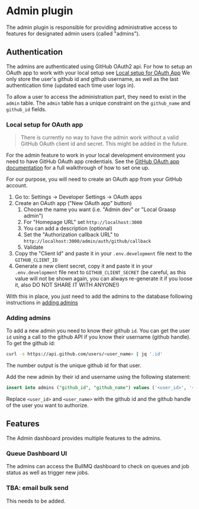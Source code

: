 # Admin plugin

The admin plugin is responsible for providing administrative access to features for designated admin users (called "admins").

## Authentication

The admins are authenticated using GitHub OAuth2 api. For how to setup an OAuth app to work with your local setup see [Local setup for OAuth App](#local-setup-for-oauth-app)
We only store the user's github id and github username, as well as the last authentication time (updated each time user logs in).

To allow a user to access the administration part, they need to exist in the `admin` table.
The `admin` table has a unique constraint on the `github_name` and `github_id` fields.

### Local setup for OAuth app

> There is currently no way to have the admin work without a valid GitHub OAuth client id and secret. This might be added in the future.

For the admin feature to work in your local development environment you need to have GitHub OAuth app credentials. See the [GitHub OAuth app documentation](https://docs.github.com/en/apps/oauth-apps/building-oauth-apps/creating-an-oauth-app) for a full walkthrough of how to set one up.

For our purpose, you will need to create an OAuth app from your GitHub account.

1. Go to: Settings -> Developer Settings -> OAuth apps 
1. Create an OAuth app ("New OAuth app" button)
   1. Choose the name you want (i.e. "Admin dev" or "Local Graasp admin")
   1. For "Homepage URL" set `http://localhost:3000` 
   1. You can add a description (optional)
   1. Set the "Authorization callback URL" to `http://localhost:3000/admin/auth/github/callback`
   1. Validate
1. Copy the "Client Id" and paste it in your `.env.development` file next to the `GITHUB_CLIENT_ID` 
1. Generate a new client secret, copy it and paste it in your `.env.development` file next to `GITHUB_CLIENT_SECRET` (be careful, as this value will not be shown again, you can always re-generate it if you loose it, also DO NOT SHARE IT WITH ANYONE!)

With this in place, you just need to add the admins to the database following instructions in [adding admins](#adding-admins)

### Adding admins

To add a new admin you need to know their github `id`. You can get the user `id` using a call to the github API if you know their username (github handle).
To get the github id:

```sh
curl -s https://api.github.com/users/<user_name> | jq '.id'
```

The number output is the unique github id for that user.

Add the new admin by their id and username using the following statement:

```sql
insert into admins ("github_id", "github_name") values ('<user_id>', '<user_name>');
```

Replace `<user_id>` and `<user_name>` with the github id and the github handle of the user you want to authorize.

## Features

The Admin dashboard provides multiple features to the admins.

### Queue Dashboard UI

The admins can access the BullMQ dashboard to check on queues and job status as well as trigger new jobs.

### TBA: email bulk send

This needs to be added.
